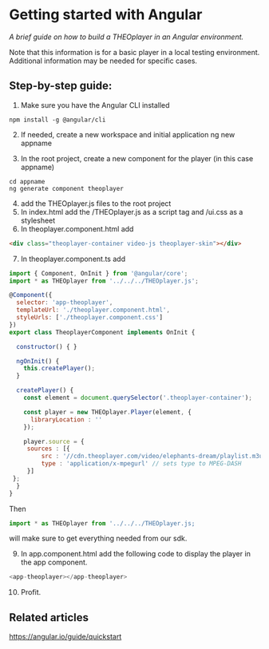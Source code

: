 # Getting started with Angular

_A brief guide on how to build a THEOplayer in an Angular environment._

Note that this information is for a basic player in a local testing environment. Additional information may be needed for specific cases.

## Step-by-step guide:

1. Make sure you have the Angular CLI installed

```
npm install -g @angular/cli
```

2. If needed, create a new workspace and initial application
   ng new appname

3. In the root project, create a new component for the player (in this case appname)

```
cd appname
ng generate component theoplayer
```

4. add the THEOplayer.js files to the root project
5. In index.html add the /THEOplayer.js as a script tag and /ui.css as a stylesheet
6. In theoplayer.component.html add

```html
<div class="theoplayer-container video-js theoplayer-skin"></div>
```

7. In theoplayer.component.ts add

```js
import { Component, OnInit } from '@angular/core';
import * as THEOplayer from '../../../THEOplayer.js';

@Component({
  selector: 'app-theoplayer',
  templateUrl: './theoplayer.component.html',
  styleUrls: ['./theoplayer.component.css']
})
export class TheoplayerComponent implements OnInit {

  constructor() { }

  ngOnInit() {
    this.createPlayer();
  }

  createPlayer() {
    const element = document.querySelector('.theoplayer-container');

    const player = new THEOplayer.Player(element, {
      libraryLocation : ''
    });

    player.source = {
     sources : [{
         src : '//cdn.theoplayer.com/video/elephants-dream/playlist.m3u8',
         type : 'application/x-mpegurl' // sets type to MPEG-DASH
     }]
 };
  }
}
```

Then

```js
import * as THEOplayer from '../../../THEOplayer.js;
```

will make sure to get everything needed from our sdk.

9. In app.component.html add the following code to display the player in the app component.

```js
<app-theoplayer></app-theoplayer>
```

10. Profit.

## Related articles

https://angular.io/guide/quickstart
